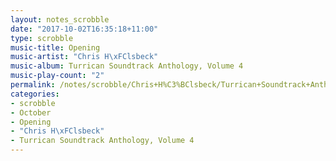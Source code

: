 ```yaml
---
layout: notes_scrobble
date: "2017-10-02T16:35:18+11:00"
type: scrobble
music-title: Opening
music-artist: "Chris H\xFClsbeck"
music-album: Turrican Soundtrack Anthology, Volume 4
music-play-count: "2"
permalink: /notes/scrobble/Chris+H%C3%BClsbeck/Turrican+Soundtrack+Anthology%2C+Volume+4/8ad695d7fe43f8910b390495b187296455d8d439.html
categories:
- scrobble
- October
- Opening
- "Chris H\xFClsbeck"
- Turrican Soundtrack Anthology, Volume 4
---
```

